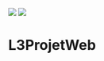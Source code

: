 <a href="https://codeclimate.com/github/batebates/L3ProjetWeb"><img src="https://codeclimate.com/github/batebates/L3ProjetWeb/badges/gpa.svg" /></a>
<a href="https://codeclimate.com/github/batebates/L3ProjetWeb"><img src="https://codeclimate.com/github/batebates/L3ProjetWeb/badges/issue_count.svg" /></a>

# L3ProjetWeb
